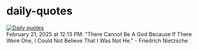 # daily-quotes
[![Daily quotes](https://github.com/ceepu8/daily-quotes/actions/workflows/daily-quote.yml/badge.svg)](https://github.com/ceepu8/daily-quotes/actions/workflows/daily-quote.yml)<br/>
February 21, 2025 at 12:13 PM: "There Cannot Be A God Because If There Were One, I Could Not Believe That I Was Not He." - Friedrich Nietzsche
